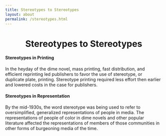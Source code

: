 ```yaml
---
title: Stereotypes to Stereotypes
layout: about
permalink: /stereotypes.html
---
```

<h1><center>Stereotypes to Stereotypes</center></h1>
<h4>Stereotypes in Printing</h4>
<p>In the heyday of the dime novel, mass printing, fast distribution, and efficient reprinting led publishers to favor the use of stereotype, or duplicate plate, printing. Stereotype printing required less effort then earlier and lowered costs in the case for publishers.</p>

<h4>Stereotypes in Representation</h4>
<p>By the mid-1930s, the word stereotype was being used to refer to oversimplified, generalized representations of people in media. The representations of people of color in dime novels and other popular literature affected the representations of members of those communities in other forms of burgeoning media of the time.</p>
